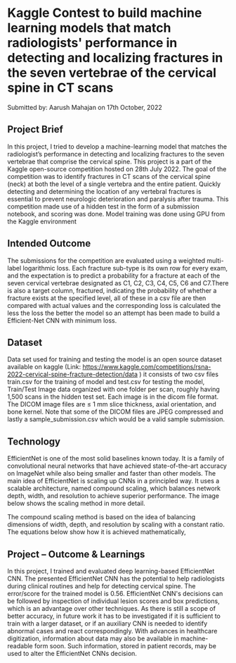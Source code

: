 # Kaggle Contest to build machine learning models that match radiologists' performance in detecting and localizing fractures in the seven vertebrae of the cervical spine in CT scans

Submitted by: Aarush Mahajan on 17th October, 2022 

## Project Brief
In this project, I tried to develop a machine-learning model that matches the radiologist’s performance in detecting and localizing fractures to the seven vertebrae that comprise the cervical spine. This project is a part of the Kaggle open-source competition hosted on 28th July 2022. The goal of the competition was to identify fractures in CT scans of the cervical spine (neck) at both the level of a single vertebra and the entire patient. Quickly detecting and determining the location of any vertebral fractures is essential to prevent neurologic deterioration and paralysis after trauma. This competition made use of a  hidden test in the form of a submission notebook, and scoring was done. Model training was done using GPU from the Kaggle environment 
## Intended Outcome
The submissions for the competition are evaluated using a weighted multi-label logarithmic loss. Each fracture sub-type is its own row for every exam, and the expectation is to predict a probability for a fracture at each of the seven cervical vertebrae designated as C1, C2, C3, C4, C5, C6 and C7.There is also a target column, fractured, indicating the probability of whether a fracture exists at the specified level, all of these in a csv file are then compared with actual values and the corresponding loss is calculated the less the loss the better the model so an attempt has been made to build a Efficient-Net CNN with minimum loss.
## Dataset
Data set used for training and testing the model is an open source dataset available on kaggle (Link: https://www.kaggle.com/competitions/rsna-2022-cervical-spine-fracture-detection/data ) it consists of two csv files train.csv for the training of model and test.csv for testing the model, Train/Test Image data organized with one folder per scan, roughly  having 1,500 scans in the hidden test set. Each image is in the dicom file format. The DICOM image files are ≤ 1 mm slice thickness, axial orientation, and bone kernel. Note that some of the DICOM files are JPEG compressed and lastly a sample_submission.csv which would be a valid sample submission.
## Technology 
EfficientNet is one of the most solid baselines known today. It is a family of convolutional neural networks that have achieved state-of-the-art accuracy on ImageNet while also being smaller and faster than other models. The main idea of EfficientNet is scaling up CNNs in a principled way. It uses a scalable architecture, named compound scaling, which balances network depth, width, and resolution to achieve superior performance. The image below shows the scaling method in more detail.


The compound scaling method is based on the idea of balancing dimensions of width, depth, and resolution by scaling with a constant ratio. The equations below show how it is achieved mathematically,


## Project – Outcome &  Learnings
In this project, I trained and evaluated deep learning-based EfficientNet CNN. The presented EfficientNet CNN has the potential to help radiologists during clinical routines and help for detecting cervical spine. The error/score for the trained model is 0.56. EfficientNet CNN's decisions can be followed by inspection of individual lesion scores and box predictions, which is an advantage over other techniques. As there is still a scope of better accuracy, in future work it has to be investigated if it is sufficient to train with a larger dataset, or if an auxiliary CNN is needed to identify abnormal cases and react correspondingly. With advances in healthcare digitization, information about data may also be available in machine-readable form soon. Such information, stored in patient records, may be used to alter the EfficientNet CNNs decision.


